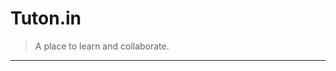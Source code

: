 # Tuton.in

> A place to learn and collaborate.
_____________________________________________________________________________________
